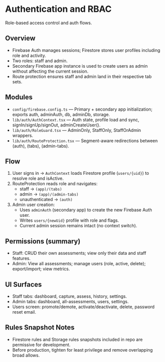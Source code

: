 # Authentication and RBAC

Role-based access control and auth flows.

## Overview
- Firebase Auth manages sessions; Firestore stores user profiles including role and activity.
- Two roles: staff and admin.
- Secondary Firebase app instance is used to create users as admin without affecting the current session.
- Route protection ensures staff and admin land in their respective tab sets.

## Modules
- `config/firebase.config.ts` — Primary + secondary app initialization; exports auth, adminAuth, db, adminDb, storage.
- `lib/auth/AuthContext.tsx` — Auth state, profile load and sync, signIn/signUp/signOut, adminCreateUser().
- `lib/auth/RoleGuard.tsx` — AdminOnly, StaffOnly, StaffOrAdmin wrappers.
- `lib/auth/RouteProtection.tsx` — Segment-aware redirections between (auth), (tabs), (admin-tabs).

## Flow
1. User signs in → `AuthContext` loads Firestore profile (`users/{uid}`) to resolve role and isActive.
2. RouteProtection reads role and navigates:
   - staff → `(app)/(tabs)`
   - admin → `(app)/(admin-tabs)`
   - unauthenticated → `(auth)`
3. Admin user creation:
   - Uses `adminAuth` (secondary app) to create the new Firebase Auth user.
   - Writes `users/{newUid}` profile with role and flags.
   - Current admin session remains intact (no context switch).

## Permissions (summary)
- Staff: CRUD their own assessments; view only their data and staff features.
- Admin: View all assessments; manage users (role, active, delete); export/import; view metrics.

## UI Surfaces
- Staff tabs: dashboard, capture, assess, history, settings.
- Admin tabs: dashboard, all-assessments, users, settings.
- Users screen: promote/demote, activate/deactivate, delete, password reset email.

## Rules Snapshot Notes
- Firestore rules and Storage rules snapshots included in repo are permissive for development.
- Before production, tighten for least privilege and remove overlapping broad allows.

